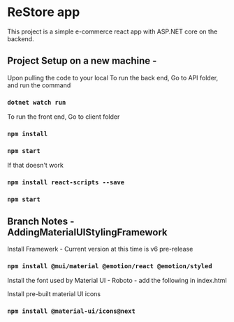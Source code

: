 # ReStore app

This project is a simple e-commerce react app with ASP.NET core on the backend.

## Project Setup on a new machine -

Upon pulling the code to your local
To run the back end, Go to API folder, and run the command

### `dotnet watch run`

To run the front end, Go to client folder

### `npm install`

### `npm start`

If that doesn't work

### `npm install react-scripts --save`

### `npm start`

## Branch Notes - AddingMaterialUIStylingFramework

Install Framewerk - Current version at this time is v6 pre-release

### `npm install @mui/material @emotion/react @emotion/styled`

Install the font used by Material UI - Roboto - add the following in index.html

 <link
      rel="stylesheet"
      href="https://fonts.googleapis.com/css?family=Roboto:300,400,500,700&display=swap"
    />

Install pre-built material UI icons

### `npm install @material-ui/icons@next`

